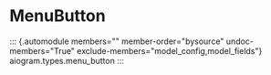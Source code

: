 # MenuButton

::: {.automodule members="" member-order="bysource" undoc-members="True" exclude-members="model_config,model_fields"}
aiogram.types.menu_button
:::
